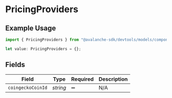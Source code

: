 # PricingProviders

## Example Usage

```typescript
import { PricingProviders } from "@avalanche-sdk/devtools/models/components";

let value: PricingProviders = {};
```

## Fields

| Field              | Type               | Required           | Description        |
| ------------------ | ------------------ | ------------------ | ------------------ |
| `coingeckoCoinId`  | *string*           | :heavy_minus_sign: | N/A                |